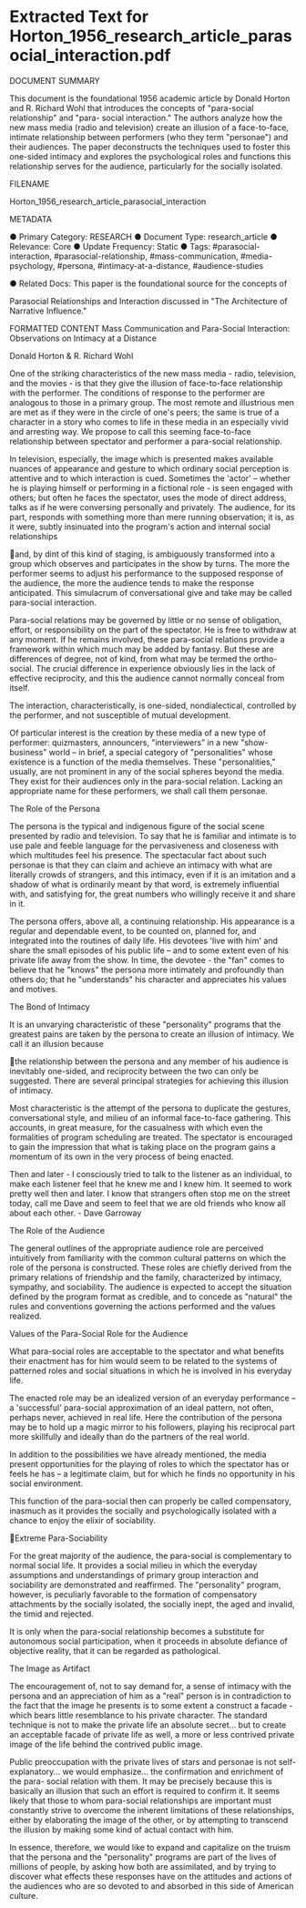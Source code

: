 # Extracted Text for Horton_1956_research_article_parasocial_interaction.pdf

DOCUMENT SUMMARY

This document is the foundational 1956 academic article by Donald Horton and R. 
Richard Wohl that introduces the concepts of "para-social relationship" and "para-
social interaction." The authors analyze how the new mass media (radio and 
television) create an illusion of a face-to-face, intimate relationship between performers 
(who they term "personae") and their audiences. The paper deconstructs the 
techniques used to foster this one-sided intimacy and explores the psychological roles 
and functions this relationship serves for the audience, particularly for the socially 
isolated.

FILENAME

Horton_1956_research_article_parasocial_interaction

METADATA

● Primary Category: RESEARCH
● Document Type: research_article
● Relevance: Core
● Update Frequency: Static
● Tags: #parasocial-interaction, #parasocial-relationship, #mass-communication, 
#media-psychology, #persona, #intimacy-at-a-distance, #audience-studies

● Related Docs: This paper is the foundational source for the concepts of 

Parasocial Relationships and Interaction discussed in "The Architecture of 
Narrative Influence."

FORMATTED CONTENT
Mass Communication and Para-Social Interaction: 
Observations on Intimacy at a Distance

Donald Horton & R. Richard Wohl

One of the striking characteristics of the new mass media - radio, television, and the 
movies - is that they give the illusion of face-to-face relationship with the performer. The 
conditions of response to the performer are analogous to those in a primary group. The 
most remote and illustrious men are met as if they were in the circle of one's peers; the 
same is true of a character in a story who comes to life in these media in an especially 
vivid and arresting way. We propose to call this seeming face-to-face relationship 
between spectator and performer a para-social relationship.

In television, especially, the image which is presented makes available nuances of 
appearance and gesture to which ordinary social perception is attentive and to which 
interaction is cued. Sometimes the 'actor' – whether he is playing himself or performing 
in a fictional role - is seen engaged with others; but often he faces the spectator, uses 
the mode of direct address, talks as if he were conversing personally and privately. The 
audience, for its part, responds with something more than mere running observation; it 
is, as it were, subtly insinuated into the program's action and internal social relationships

and, by dint of this kind of staging, is ambiguously transformed into a group which 
observes and participates in the show by turns. The more the performer seems to adjust
his performance to the supposed response of the audience, the more the audience 
tends to make the response anticipated. This simulacrum of conversational give and 
take may be called para-social interaction.

Para-social relations may be governed by little or no sense of obligation, 
effort, or responsibility on the part of the spectator. He is free to withdraw at 
any moment. If he remains involved, these para-social relations provide a 
framework within which much may be added by fantasy. But these are 
differences of degree, not of kind, from what may be termed the ortho-
social. The crucial difference in experience obviously lies in the lack of 
effective reciprocity, and this the audience cannot normally conceal from 
itself.

The interaction, characteristically, is one-sided, nondialectical, controlled by the 
performer, and not susceptible of mutual development.

Of particular interest is the creation by these media of a new type of performer: 
quizmasters, announcers, "interviewers” in a new "show-business" world – in brief, a 
special category of "personalities" whose existence is a function of the media 
themselves. These "personalities," usually, are not prominent in any of the social 
spheres beyond the media. They exist for their audiences only in the para-social 
relation. Lacking an appropriate name for these performers, we shall call them 
personae.

The Role of the Persona

The persona is the typical and indigenous figure of the social scene presented by radio 
and television. To say that he is familiar and intimate is to use pale and feeble language
for the pervasiveness and closeness with which multitudes feel his presence. The 
spectacular fact about such personae is that they can claim and achieve an intimacy 
with what are literally crowds of strangers, and this intimacy, even if it is an imitation and
a shadow of what is ordinarily meant by that word, is extremely influential with, and 
satisfying for, the great numbers who willingly receive it and share in it.

The persona offers, above all, a continuing relationship. His appearance is a regular 
and dependable event, to be counted on, planned for, and integrated into the routines of
daily life. His devotees 'live with him' and share the small episodes of his public life – 
and to some extent even of his private life away from the show. In time, the devotee - 
the "fan" comes to believe that he "knows" the persona more intimately and profoundly 
than others do; that he "understands" his character and appreciates his values and 
motives.

The Bond of Intimacy

It is an unvarying characteristic of these "personality" programs that the greatest pains 
are taken by the persona to create an illusion of intimacy. We call it an illusion because 

the relationship between the persona and any member of his audience is inevitably 
one-sided, and reciprocity between the two can only be suggested. There are several 
principal strategies for achieving this illusion of intimacy.

Most characteristic is the attempt of the persona to duplicate the gestures, 
conversational style, and milieu of an informal face-to-face gathering. This accounts, in 
great measure, for the casualness with which even the formalities of program 
scheduling are treated. The spectator is encouraged to gain the impression that what is 
taking place on the program gains a momentum of its own in the very process of being 
enacted.

Then and later - I consciously tried to talk to the listener as an individual, to 
make each listener feel that he knew me and I knew him. It seemed to work 
pretty well then and later. I know that strangers often stop me on the street 
today, call me Dave and seem to feel that we are old friends who know all 
about each other. - Dave Garroway

The Role of the Audience

The general outlines of the appropriate audience role are perceived intuitively from 
familiarity with the common cultural patterns on which the role of the persona is 
constructed. These roles are chiefly derived from the primary relations of friendship and 
the family, characterized by intimacy, sympathy, and sociability. The audience is 
expected to accept the situation defined by the program format as credible, and to 
concede as "natural" the rules and conventions governing the actions performed and 
the values realized.

Values of the Para-Social Role for the Audience

What para-social roles are acceptable to the spectator and what benefits their 
enactment has for him would seem to be related to the systems of patterned roles and 
social situations in which he is involved in his everyday life.

The enacted role may be an idealized version of an everyday performance – a 
'successful' para-social approximation of an ideal pattern, not often, perhaps never, 
achieved in real life. Here the contribution of the persona may be to hold up a magic 
mirror to his followers, playing his reciprocal part more skillfully and ideally than do the 
partners of the real world.

In addition to the possibilities we have already mentioned, the media present 
opportunities for the playing of roles to which the spectator has or feels he has – a 
legitimate claim, but for which he finds no opportunity in his social environment.

This function of the para-social then can properly be called compensatory, 
inasmuch as it provides the socially and psychologically isolated with a 
chance to enjoy the elixir of sociability.

Extreme Para-Sociability

For the great majority of the audience, the para-social is complementary to normal 
social life. It provides a social milieu in which the everyday assumptions and 
understandings of primary group interaction and sociability are demonstrated and 
reaffirmed. The "personality" program, however, is peculiarly favorable to the formation 
of compensatory attachments by the socially isolated, the socially inept, the aged and 
invalid, the timid and rejected.

It is only when the para-social relationship becomes a substitute for 
autonomous social participation, when it proceeds in absolute defiance of 
objective reality, that it can be regarded as pathological.

The Image as Artifact

The encouragement of, not to say demand for, a sense of intimacy with the persona 
and an appreciation of him as a "real" person is in contradiction to the fact that the 
image he presents is to some extent a construct a facade - which bears little 
resemblance to his private character. The standard technique is not to make the private 
life an absolute secret... but to create an acceptable facade of private life as well, a 
more or less contrived private image of the life behind the contrived public image.

Public preoccupation with the private lives of stars and personae is not self-
explanatory... we would emphasize... the confirmation and enrichment of the para-
social relation with them. It may be precisely because this is basically an illusion that 
such an effort is required to confirm it. It seems likely that those to whom para-social 
relationships are important must constantly strive to overcome the inherent limitations 
of these relationships, either by elaborating the image of the other, or by attempting to 
transcend the illusion by making some kind of actual contact with him.

In essence, therefore, we would like to expand and capitalize on the truism that the 
persona and the "personality" programs are part of the lives of millions of people, by 
asking how both are assimilated, and by trying to discover what effects these responses
have on the attitudes and actions of the audiences who are so devoted to and absorbed
in this side of American culture.

